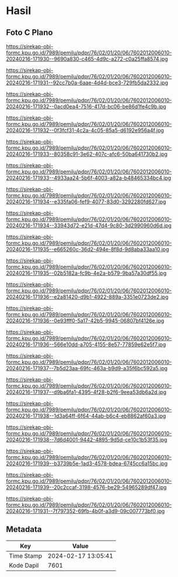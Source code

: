 # Hasil

## Foto C Plano

https://sirekap-obj-formc.kpu.go.id/7989/pemilu/pdpr/76/02/01/20/06/7602012006010-20240216-171930--9690a830-c465-4d9c-a272-c0a25ffa8574.jpg

https://sirekap-obj-formc.kpu.go.id/7989/pemilu/pdpr/76/02/01/20/06/7602012006010-20240216-171931--92cc7b0a-6aae-4d4d-bce3-729fb5da2332.jpg

https://sirekap-obj-formc.kpu.go.id/7989/pemilu/pdpr/76/02/01/20/06/7602012006010-20240216-171932--0acd0ea4-7516-417d-bc06-be86d1fe4c9b.jpg

https://sirekap-obj-formc.kpu.go.id/7989/pemilu/pdpr/76/02/01/20/06/7602012006010-20240216-171932--0f3fcf31-4c2a-4c05-85a5-d6192e956a4f.jpg

https://sirekap-obj-formc.kpu.go.id/7989/pemilu/pdpr/76/02/01/20/06/7602012006010-20240216-171933--80358c91-3e62-407c-afc6-50ba641730b2.jpg

https://sirekap-obj-formc.kpu.go.id/7989/pemilu/pdpr/76/02/01/20/06/7602012006010-20240216-171933--4933aa24-5b6f-4003-a82a-b48465334bc4.jpg

https://sirekap-obj-formc.kpu.go.id/7989/pemilu/pdpr/76/02/01/20/06/7602012006010-20240216-171934--e335fa06-fef9-4077-83d0-3292280fd627.jpg

https://sirekap-obj-formc.kpu.go.id/7989/pemilu/pdpr/76/02/01/20/06/7602012006010-20240216-171934--33943d72-e21d-47d4-9c80-3d2990960d6d.jpg

https://sirekap-obj-formc.kpu.go.id/7989/pemilu/pdpr/76/02/01/20/06/7602012006010-20240216-171935--e665260c-36d2-494e-8f8d-9d8aba33aa10.jpg

https://sirekap-obj-formc.kpu.go.id/7989/pemilu/pdpr/76/02/01/20/06/7602012006010-20240216-171935--02b5182a-fc9b-4e2a-b579-9ba57a30df55.jpg

https://sirekap-obj-formc.kpu.go.id/7989/pemilu/pdpr/76/02/01/20/06/7602012006010-20240216-171936--e2a81420-d9b1-4922-889a-3351e0723de2.jpg

https://sirekap-obj-formc.kpu.go.id/7989/pemilu/pdpr/76/02/01/20/06/7602012006010-20240216-171936--0e93fff0-5a17-42b5-9945-06807bf4126e.jpg

https://sirekap-obj-formc.kpu.go.id/7989/pemilu/pdpr/76/02/01/20/06/7602012006010-20240216-171936--566e10dd-a705-4155-8e57-77859e62e5f7.jpg

https://sirekap-obj-formc.kpu.go.id/7989/pemilu/pdpr/76/02/01/20/06/7602012006010-20240216-171937--7b5d23aa-69fc-463a-b9d9-a35f6bc592a5.jpg

https://sirekap-obj-formc.kpu.go.id/7989/pemilu/pdpr/76/02/01/20/06/7602012006010-20240216-171937--d9ba6fa1-4395-4f28-b2f6-9eea53db6a2d.jpg

https://sirekap-obj-formc.kpu.go.id/7989/pemilu/pdpr/76/02/01/20/06/7602012006010-20240216-171938--1d3a64ff-6f64-44ab-b6c4-eb8862af60a3.jpg

https://sirekap-obj-formc.kpu.go.id/7989/pemilu/pdpr/76/02/01/20/06/7602012006010-20240216-171938--7d6d4001-9442-4895-9d5d-ce10c1b53f35.jpg

https://sirekap-obj-formc.kpu.go.id/7989/pemilu/pdpr/76/02/01/20/06/7602012006010-20240216-171939--b3739b5e-1ad3-4578-bdea-6745cc6a15bc.jpg

https://sirekap-obj-formc.kpu.go.id/7989/pemilu/pdpr/76/02/01/20/06/7602012006010-20240216-171939--20c2ccaf-3198-4576-be29-54965289df47.jpg

https://sirekap-obj-formc.kpu.go.id/7989/pemilu/pdpr/76/02/01/20/06/7602012006010-20240216-171931--7f797352-69fb-4b0f-a3d9-09c007773bf0.jpg


## Metadata

| Key        | Value               |
| ---------- | ------------------- |
| Time Stamp | 2024-02-17 13:05:41 |
| Kode Dapil | 7601                |



